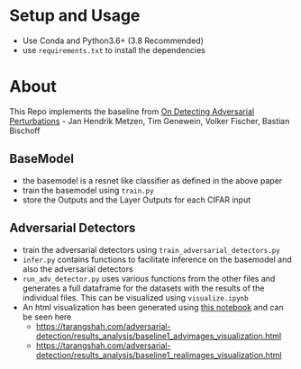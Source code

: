 # Setup and Usage

- Use Conda and Python3.6+ (3.8 Recommended)
- use `requirements.txt` to install the dependencies

# About

This Repo implements the baseline from [On Detecting Adversarial Perturbations](https://arxiv.org/abs/1702.04267) - Jan Hendrik Metzen, Tim Genewein, Volker Fischer, Bastian Bischoff


## BaseModel

- the basemodel is a resnet like classifier as defined in the above paper
- train the basemodel using `train.py`
- store the Outputs and the Layer Outputs for each CIFAR input  

## Adversarial Detectors

- train the adversarial detectors using `train_adversarial_detectors.py`
- `infer.py` contains functions to facilitate inference on the basemodel and also the adversarial detectors
- `run_adv_detector.py` uses various functions from the other files and generates a full dataframe for the datasets with the results of the individual files. This can be visualized using `visualize.ipynb`
- An html visualization has been generated using [this notebook](../results_analysis/merge_data.ipynb) and can be seen here
    - https://tarangshah.com/adversarial-detection/results_analysis/baseline1_advimages_visualization.html
    -  https://tarangshah.com/adversarial-detection/results_analysis/baseline1_realimages_visualization.html
